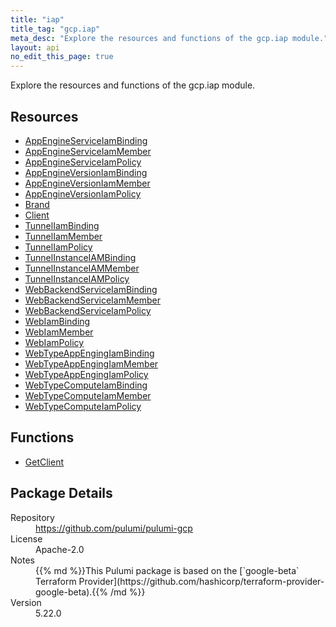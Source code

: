 ```yaml
---
title: "iap"
title_tag: "gcp.iap"
meta_desc: "Explore the resources and functions of the gcp.iap module."
layout: api
no_edit_this_page: true
---
```


<!-- WARNING: this file was generated by Pulumi Docs Generator. -->
<!-- Do not edit by hand unless you're certain you know what you are doing! -->

Explore the resources and functions of the gcp.iap module.

<h2 id="resources">Resources</h2>
<ul class="api">
    <li><a href="appengineserviceiambinding" title="AppEngineServiceIamBinding"><span class="symbol resource"></span>AppEngineServiceIamBinding</a></li>
    <li><a href="appengineserviceiammember" title="AppEngineServiceIamMember"><span class="symbol resource"></span>AppEngineServiceIamMember</a></li>
    <li><a href="appengineserviceiampolicy" title="AppEngineServiceIamPolicy"><span class="symbol resource"></span>AppEngineServiceIamPolicy</a></li>
    <li><a href="appengineversioniambinding" title="AppEngineVersionIamBinding"><span class="symbol resource"></span>AppEngineVersionIamBinding</a></li>
    <li><a href="appengineversioniammember" title="AppEngineVersionIamMember"><span class="symbol resource"></span>AppEngineVersionIamMember</a></li>
    <li><a href="appengineversioniampolicy" title="AppEngineVersionIamPolicy"><span class="symbol resource"></span>AppEngineVersionIamPolicy</a></li>
    <li><a href="brand" title="Brand"><span class="symbol resource"></span>Brand</a></li>
    <li><a href="client" title="Client"><span class="symbol resource"></span>Client</a></li>
    <li><a href="tunneliambinding" title="TunnelIamBinding"><span class="symbol resource"></span>TunnelIamBinding</a></li>
    <li><a href="tunneliammember" title="TunnelIamMember"><span class="symbol resource"></span>TunnelIamMember</a></li>
    <li><a href="tunneliampolicy" title="TunnelIamPolicy"><span class="symbol resource"></span>TunnelIamPolicy</a></li>
    <li><a href="tunnelinstanceiambinding" title="TunnelInstanceIAMBinding"><span class="symbol resource"></span>TunnelInstanceIAMBinding</a></li>
    <li><a href="tunnelinstanceiammember" title="TunnelInstanceIAMMember"><span class="symbol resource"></span>TunnelInstanceIAMMember</a></li>
    <li><a href="tunnelinstanceiampolicy" title="TunnelInstanceIAMPolicy"><span class="symbol resource"></span>TunnelInstanceIAMPolicy</a></li>
    <li><a href="webbackendserviceiambinding" title="WebBackendServiceIamBinding"><span class="symbol resource"></span>WebBackendServiceIamBinding</a></li>
    <li><a href="webbackendserviceiammember" title="WebBackendServiceIamMember"><span class="symbol resource"></span>WebBackendServiceIamMember</a></li>
    <li><a href="webbackendserviceiampolicy" title="WebBackendServiceIamPolicy"><span class="symbol resource"></span>WebBackendServiceIamPolicy</a></li>
    <li><a href="webiambinding" title="WebIamBinding"><span class="symbol resource"></span>WebIamBinding</a></li>
    <li><a href="webiammember" title="WebIamMember"><span class="symbol resource"></span>WebIamMember</a></li>
    <li><a href="webiampolicy" title="WebIamPolicy"><span class="symbol resource"></span>WebIamPolicy</a></li>
    <li><a href="webtypeappengingiambinding" title="WebTypeAppEngingIamBinding"><span class="symbol resource"></span>WebTypeAppEngingIamBinding</a></li>
    <li><a href="webtypeappengingiammember" title="WebTypeAppEngingIamMember"><span class="symbol resource"></span>WebTypeAppEngingIamMember</a></li>
    <li><a href="webtypeappengingiampolicy" title="WebTypeAppEngingIamPolicy"><span class="symbol resource"></span>WebTypeAppEngingIamPolicy</a></li>
    <li><a href="webtypecomputeiambinding" title="WebTypeComputeIamBinding"><span class="symbol resource"></span>WebTypeComputeIamBinding</a></li>
    <li><a href="webtypecomputeiammember" title="WebTypeComputeIamMember"><span class="symbol resource"></span>WebTypeComputeIamMember</a></li>
    <li><a href="webtypecomputeiampolicy" title="WebTypeComputeIamPolicy"><span class="symbol resource"></span>WebTypeComputeIamPolicy</a></li>
</ul>

<h2 id="functions">Functions</h2>
<ul class="api">
    <li><a href="getclient" title="GetClient"><span class="symbol function"></span>GetClient</a></li>
</ul>

<h2 id="package-details">Package Details</h2>
<dl class="package-details">
	<dt>Repository</dt>
	<dd><a href="https://github.com/pulumi/pulumi-gcp">https://github.com/pulumi/pulumi-gcp</a></dd>
	<dt>License</dt>
	<dd>Apache-2.0</dd>
	<dt>Notes</dt>
	<dd>{{% md %}}This Pulumi package is based on the [`google-beta` Terraform Provider](https://github.com/hashicorp/terraform-provider-google-beta).{{% /md %}}</dd>
	<dt>Version</dt>
	<dd>5.22.0</dd>
</dl>

